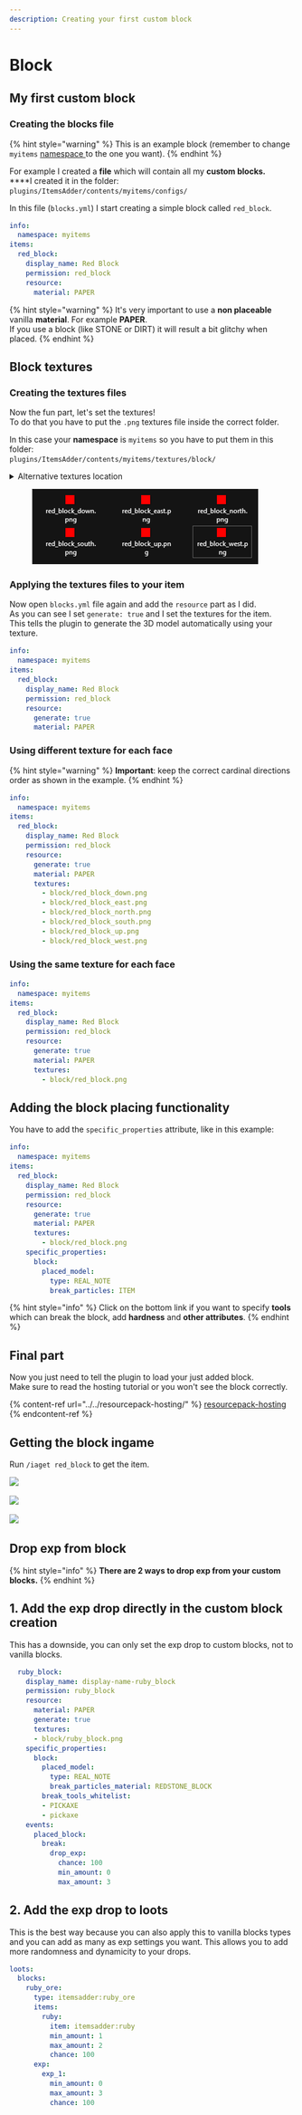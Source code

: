 ```yaml
---
description: Creating your first custom block
---
```


# Block

## My first custom block

### Creating the blocks file

{% hint style="warning" %}
This is an example block (remember to change `myitems` [namespace ](../basic-concepts/namespace.md)to the one you want).
{% endhint %}

For example I created a **file** which will contain all my **custom blocks.**\
****I created it in the folder: `plugins/ItemsAdder/contents/myitems/configs/`

In this file (`blocks.yml`) I start creating a simple block called `red_block`.

```yaml
info:
  namespace: myitems
items:
  red_block:
    display_name: Red Block
    permission: red_block
    resource:
      material: PAPER
```

{% hint style="warning" %}
It's very important to use a **non placeable** vanilla **material**. For example **PAPER**.\
If you use a block (like STONE or DIRT) it will result a bit glitchy when placed.
{% endhint %}

## Block textures

### Creating the textures files

Now the fun part, let's set the textures!\
To do that you have to put the `.png` textures file inside the correct folder.

In this case your **namespace** is `myitems` so you have to put them in this folder:\
`plugins/ItemsAdder/contents/myitems/textures/block/`

<details>

<summary>Alternative textures location</summary>

Alternatively you can put them in this folder too:\
`plugins/ItemsAdder/contents/myitems/resourcepack/assets/myitems/textures/block/`

Read more here: [folders structure](../contents-folders-structure.md)

</details>

<figure><img src="../../../.gitbook/assets/red_block_textures_preview.png" alt=""><figcaption></figcaption></figure>

### Applying the textures files to your item

Now open `blocks.yml` file again and add the `resource` part as I did.\
As you can see I set `generate: true` and I set the textures for the item.\
This tells the plugin to generate the 3D model automatically using your texture.

```yaml
info:
  namespace: myitems
items:
  red_block:
    display_name: Red Block
    permission: red_block
    resource:
      generate: true
      material: PAPER
```

### Using different texture for each face

{% hint style="warning" %}
**Important**: keep the correct cardinal directions order as shown in the example.
{% endhint %}

```yaml
info:
  namespace: myitems
items:
  red_block:
    display_name: Red Block
    permission: red_block
    resource:
      generate: true
      material: PAPER
      textures:
        - block/red_block_down.png
        - block/red_block_east.png
        - block/red_block_north.png
        - block/red_block_south.png
        - block/red_block_up.png
        - block/red_block_west.png
```

### Using the same texture for each face

```yaml
info:
  namespace: myitems
items:
  red_block:
    display_name: Red Block
    permission: red_block
    resource:
      generate: true
      material: PAPER
      textures:
        - block/red_block.png
```

## Adding the block placing functionality

You have to add the `specific_properties` attribute, like in this example:

```yaml
info:
  namespace: myitems
items:
  red_block:
    display_name: Red Block
    permission: red_block
    resource:
      generate: true
      material: PAPER
      textures:
        - block/red_block.png
    specific_properties:
      block:
        placed_model:
          type: REAL_NOTE
          break_particles: ITEM
```

{% hint style="info" %}
Click on the bottom link if you want to specify **tools** which can break the block, add **hardness** and **other attributes**.
{% endhint %}

## Final part

Now you just need to tell the plugin to load your just added block.\
Make sure to read the hosting tutorial or you won't see the block correctly.

{% content-ref url="../../resourcepack-hosting/" %}
[resourcepack-hosting](../../resourcepack-hosting/)
{% endcontent-ref %}

## Getting the block ingame

Run `/iaget red_block` to get the item.

![](../../../.gitbook/assets/image\_\(92\).png)

![](../../../.gitbook/assets/image\_\(91\).png)

![](../../../.gitbook/assets/image\_\(93\).png)

## Drop exp from block

{% hint style="info" %}
**There are 2 ways to drop exp from your custom blocks.**
{% endhint %}

## 1. Add the exp drop directly in the custom block creation

This has a downside, you can only set the exp drop to custom blocks, not to vanilla blocks.

```yaml
  ruby_block:
    display_name: display-name-ruby_block
    permission: ruby_block
    resource:
      material: PAPER
      generate: true
      textures:
      - block/ruby_block.png
    specific_properties:
      block:
        placed_model:
          type: REAL_NOTE
          break_particles_material: REDSTONE_BLOCK
        break_tools_whitelist:
        - PICKAXE
        - pickaxe
    events:
      placed_block:
        break:
          drop_exp:
            chance: 100
            min_amount: 0
            max_amount: 3
```

## 2. Add the exp drop to loots

This is the best way because you can also apply this to vanilla blocks types and you can add as many as exp settings you want. This allows you to add more randomness and dynamicity to your drops.

```yaml
loots:
  blocks:
    ruby_ore:
      type: itemsadder:ruby_ore
      items:
        ruby:
          item: itemsadder:ruby
          min_amount: 1
          max_amount: 2
          chance: 100
      exp:
        exp_1:
          min_amount: 0
          max_amount: 3
          chance: 100
```
